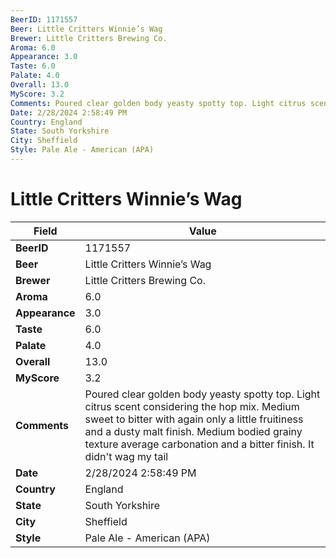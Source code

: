```yaml
---
BeerID: 1171557
Beer: Little Critters Winnie’s Wag
Brewer: Little Critters Brewing Co.
Aroma: 6.0
Appearance: 3.0
Taste: 6.0
Palate: 4.0
Overall: 13.0
MyScore: 3.2
Comments: Poured clear golden body yeasty spotty top. Light citrus scent considering the hop mix. Medium sweet to bitter with again only a little fruitiness and a dusty malt finish. Medium bodied grainy texture average carbonation and a bitter finish. It didn't wag my tail
Date: 2/28/2024 2:58:49 PM
Country: England
State: South Yorkshire
City: Sheffield
Style: Pale Ale - American (APA)
---
```


# Little Critters Winnie’s Wag

| Field         | Value |
|---------------|-------|
| **BeerID** | 1171557 |
| **Beer** | Little Critters Winnie’s Wag |
| **Brewer** | Little Critters Brewing Co. |
| **Aroma** | 6.0 |
| **Appearance** | 3.0 |
| **Taste** | 6.0 |
| **Palate** | 4.0 |
| **Overall** | 13.0 |
| **MyScore** | 3.2 |
| **Comments** | Poured clear golden body yeasty spotty top. Light citrus scent considering the hop mix. Medium sweet to bitter with again only a little fruitiness and a dusty malt finish. Medium bodied grainy texture average carbonation and a bitter finish. It didn't wag my tail |
| **Date** | 2/28/2024 2:58:49 PM |
| **Country** | England |
| **State** | South Yorkshire |
| **City** | Sheffield |
| **Style** | Pale Ale - American (APA) |
